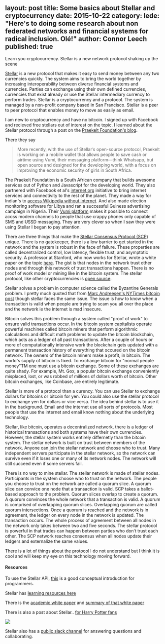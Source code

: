 layout: post
title: Some basics about Stellar and cryptocurrency
date: 2015-10-22
category:
lede: "Here's to doing some research about non federated networks and financial systems for radical inclusion. Olé!"
author: Connor Leech
published: true
---

Learn you cryptocurrency. Stellar is a new network protocol shaking up the scene

[Stellar](https://www.stellar.org/) is a new protocol that makes it easy to send money between any two currencies quickly. The system aims to bring the world together by increasing interoperability between diverse financial systems and currencies. Parties can exchange using their own defined currencies, currencies that exist already or use the Stellar intermediary currency to perform trades. Stellar is a cryptocurrency and a protocol. The system is managed by a non-profit company based in San Francisco. Stellar is a peer to peer protocol that enables money to move as easily as email. 

I am new to cryptocurrency and have no bitcoin. I signed up with Facebook and recieved free stellars out of interest on the topic. I learned about the Stellar protocol through a post on the [Praekelt Foundation's blog](http://blog.praekeltfoundation.org/).

There they say

> More recently, with the use of Stellar’s open-source protocol, Praekelt is working on a mobile wallet that allows people to save cash or airtime using Vumi, their messaging platform—think Whatsapp, but open source and designed for the developing world, with a focus on improving the economic security of girls in South Africa.

The Praekelt Foundation is a South African company that builds awesome services out of Python and Javascript for the developing world. They also partnered with Facebook et al's [internet.org](https://internet.org/) initiative to bring internet services and connectivity to the rest of the planet. They made a way for Indian's to [access Wikipedia without internet](http://blog.praekeltfoundation.org/post/65981723628/wikipedia-zero-over-text-with-praekelt-foundation). And also made election monitoring software for Libya and ran a successful Guiness advertising campaign in Nigeria. Their [Vumi platform](http://vumi.org/case-studies/) makes it possible to connect acoss modern channels to people that use crappy phones only capable of SMS and USSD messaging. They are very clever so when I saw they were using Stellar I began to pay attention.

There are three things that make the [Stellar Consensus Protocol (SCP)](https://medium.com/a-stellar-journey/on-worldwide-consensus-359e9eb3e949) unique. There is no gatekeeper, there is a low barrier to get started in the network and the system is robust in the face of failure. These properties are called decentralized control, low latency, flexible trust, and asymptotic security. A professor at Stanford, who now works for Stellar, wrote a white paper on the topic [here](https://www.stellar.org/papers/stellar-consensus-protocol.pdf). The gist is that nodes in the network trust other nodes and through this network of trust transactions happen. There is no proof of work model or mining like in the bitcoin system. The stellar protocol, like other cryptocurrencies is [open source](https://github.com/stellar/).

Stellar solves a problem in computer science called the Byzantine Generals problem. I pretty much quoted that from [Marc Andreesen's NYTimes bitcoin post](http://dealbook.nytimes.com/2014/01/21/why-bitcoin-matters/?_r=0) though stellar faces the same issue. The issue is how to know when a transaction is valid when people are trying to scam you all over the place and the network ie the internet is mad insecure.

Bitcoin solves this problem through a system called "proof of work" to ensure valid transactions occur. In the bitcoin system capitalists operate powerful machines called bitcoin miners that perform algorithmic calculations and difficult math problems to update the bitcoin blockchain, which acts as a ledger of all past transactions. After a couple of hours or more of computationally intensive work the blockchain gets updated with a permanent transaction history of everything that occured on the bitcoin network. The owners of the bitcoin miners make a profit, in bitcoin. The world's supply of bitcoin is fixed. To exchange bitcoin for "normal people money"TM one must use a bitcoin exchange. Some of these exchanges are quite shady. For example, Mt. Gox, a popular bitcoin exchange conveniently misplaced, lost, or was robbed of millions of dollars worth of bitcoin. Other bitcoin exchanges, like Coinbase, are entirely legitimate.

Stellar is more of a protocol than a curency. You can use Stellar to exchange dollars for bitcoins or bitcoin for yen. You could also use the stellar protocol to exchange yen for dollars or vice versa. The idea behind stellar is to use it in the background. Email and the internet use all sorts of protocols. Most people that use the internet and email know nothing about the underlying technology.


Stellar, like bitcoin, operates a decentralized network, there is a ledger of historical transactions and both systems have their own currencies. However, the stellar system works entirely differnetly than the bitcoin system. The stellar network is built on trust between members of the network. Anyone can join the stellar network and choose who to trust. Many independent servers participate in the stellar network, so the network can survive even if it loses one or many of its network nodes. The network will still succeed even if some servers fail.

There is no way to mine stellar. The stellar network is made of stellar nodes. Participants in the system choose who to trust on the network. The people you choose to trust on the network are called a quorum slice. A quorum slice can convice one node that a transaction is valid. SCP takes a ballot-based approach to the problem. Quorum slices overlap to create a quorum. A quorum convinces the whole network that a transaction is valid. A quorum is comprised of overlapping quorum slices. Overlapping quorum are called quorum intersections. Once a quorum is reached and the network is in agreement, the ledger on every node in the network is updated. The transaction occurs. The whole process of agreement between all nodes in the network only takes between two and five seconds. The stellar protocol is powerful in that trades can happen between parties who don’t trust each other. The SCP network reaches consensus when all nodes update their ledgers and externalize the same values.

There is a lot of things about the protocol I do not understand but I think it is cool and will keep my eye on this technology moving forward.

#### Resources

To use the Stellar API, [this](http://gdb.svbtle.com/the-stellar-domain-model) is a good conceptual introduction for programmers.

Stellar has [learning resources here](https://www.stellar.org/developers/)

There is the [academic white paper](https://www.stellar.org/papers/stellar-consensus-protocol.pdf
) and [summary of that white paper](https://medium.com/a-stellar-journey/on-worldwide-consensus-359e9eb3e949)

There is also a post about Stellar.. [for Harry Potter fans](http://www.kalzumeus.com/2014/08/05/harry-potter-and-the-cryptocurrency-of-stars/)

![](http://media.giphy.com/media/HIqV5khg6gyqc/giphy.gif)


Stellar also has a [public slack channel](http://slack.stellar.org/) for answering questions and collaborating.